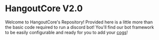 # HangoutCore V2.0
Welcome to HangoutCore's Repository! Provided here is a little more than the basic code required to run a discord bot! You'll find our bot framework to be easily configurable and ready for you to add your [cogs](https://discordpy.readthedocs.io/en/stable/ext/commands/cogs.html)!
